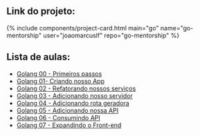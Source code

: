 ## Link do projeto:

<div>
  {%
    include components/project-card.html
      main="go"
      name="go-mentorship"
      user="joaomarcuslf"
      repo="go-mentorship"
  %}
</div>

## Lista de aulas:

- [Golang 00 - Primeiros passos](/mentorship/lesson-00-getting-started)
- [Golang 01- Criando nosso App](/mentorship/lesson-01-creating-app)
- [Golang 02 - Refatorando nossos serviços](/mentorship/lesson-02-refactoring)
- [Golang 03 - Adicionando nosso servidor](/mentorship/lesson-03-web-server)
- [Golang 04 - Adicionando rota geradora](/mentorship/lesson-04-generate-qr)
- [Golang 05 - Adicionando nossa API](/mentorship/lesson-05-add-api)
- [Golang 06 - Consumindo API](/mentorship/lesson-06-consuming-api)
- [Golang 07 - Expandindo o Front-end](/mentorship/lesson-07-expanding-the-front-end)

<script>
  document.querySelector('[href="'+location.pathname+'"]').className = "is-underlined has-text-weight-bold";
</script>
